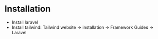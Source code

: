 <h1>Installation</h1>
<ul>
<li>Install laravel</li>
<li>Install tailwind: Tailwind website -> installation -> Framework Guides -> Laravel
</ul>
